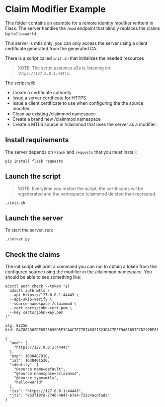 # Claim Modifier Example

This folder contains an example for a remote identity modifier writtent in
Flask. The server handles the `/mod` endpoint that blindly replaces the claims
by `hello=world`

This server is mtls only. you can only access the server using a client
certificate generated from the generated CA.

There is a script called `init.sh` that initializes the needed resources

> NOTE: The script assumes a3s is listening on `https://127.0.0.1:44443`.

The script will:

* Create a certificate authority
* Issue a server certificate for HTTPS
* Issue a client certificate to use when configuring the the source modifier.
* Clean up existing /claimmod namespace
* Create a brand new /claimmod namespace
* Create a MTLS source in /claimmod that uses the server as a modifier.

## Install requirements

The server depends on `Flask` and `requests` that you must install:

    pip install flask requests

## Launch the script

> NOTE: Everytime you restart the script, the certificates wil be regenerated
> and the namespace /claimmod deleted then recreated.

    ./init.sh

## Launch the server

To start the server, run:

    ./server.py

## Check the claims

The init script will print a command you can run to obtain a token from the
configured source using the modifier in the /claimmod namespace. You should be
able to see something like:

    a3sctl auth check --token "$(
      a3sctl auth mtls \
      --api https://127.0.0.1:44443 \
      --api-skip-verify \
      --source-namespace /claimmod \
      --cert certs/john-cert.pem \
      --key certs/john-key.pem
    )"

    alg: ES256
    kid: B47882D62DE6523090D5F3CA4C7E77B746821523DAC7E5F9A61697ECD292BE61

    {
      "aud": [
        "https://127.0.0.1:44443"
      ],
      "exp": 1638487920,
      "iat": 1638401520,
      "identity": [
        "@source:name=default",
        "@source:namespace=/claimmod",
        "@source:type=mtls",
        "hello=world"
      ],
      "iss": "https://127.0.0.1:44443",
      "jti": "853f18fd-7746-4047-b7a4-f22c4acdfada"
    }

<!-- vim:ts=4:sw=3:sts=4:expandtab
-->

